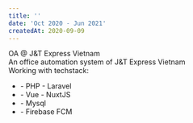 ```yaml
---
title: ''
date: 'Oct 2020 - Jun 2021'
createdAt: 2020-09-09
---
```

<div class="grid gap-1">
  <div class="col-span-2">
    <div class="col-span-2">
      <span class="">
        OA @
        <span class="text-red-600">J&T Express Vietnam</span>
      </span>
    </div>
    <div class="col-span-2 text-sm text-justify ml-2">
      An office automation system of 
      <span class="text-red-600">J&T Express Vietnam</span>
    </div>
    <div class="col-span-2 text-sm text-justify ml-2 mt-2">
      <span>Working with techstack:</span>
      <ul>
        <li><span>- PHP <font-awesome-icon :icon="['fab', 'php']" size="lg" ></font-awesome-icon> - Laravel <font-awesome-icon :icon="['fab', 'laravel']" size="lg" ></font-awesome-icon></span></li>
        <li><span>- Vue - NuxtJS</span></li>
        <li><span>- Mysql</span></li>
        <li><span>- Firebase FCM</span></li>
      </ul>
    </div>
  </div>
</div>
